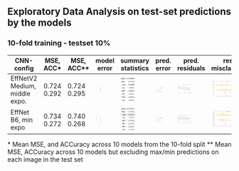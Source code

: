 ## Exploratory Data Analysis on test-set predictions by the models

### 10-fold training - testset 10% 
| CNN-config | MSE, ACC*  | MSE, ACC** | model error | summary statistics |  pred. error | pred. residuals | residuals misclassificaiton |
| - | - | - | - | - | - | - | - | 
| EffNetV2 Medium, middle expo.| 0.724<br/> 0.292 | 0.724<br/> 0.295 | <img src="manuscript/eda/EFFNetV2_m_middle_mse/model.png" width="50%" height="50%" > | <img src="manuscript/eda/EFFNetV2_m_middle_mse/summary.png" width="50%" height="50%" > | <img src="manuscript/eda/EFFNetV2_m_middle_mse/boxplot_pr_age.png" width="50%" height="50%" >  | <img src="manuscript/eda/EFFNetV2_m_middle_mse/boxplot_residual.png" width="50%" height="50%" > | <img src="manuscript/eda/EFFNetV2_m_middle_mse/misclassification.png" width="50%" height="50%" >|
| EffNet B6, min expo| 0.734<br/> 0.272 | 0.740<br/> 0.268 | <img src="manuscript/eda/tf_EFFNetB6_groupkfold_stdScalar_10_test_min/model.png" width="50%" height="50%" > | <img src="manuscript/eda/tf_EFFNetB6_groupkfold_stdScalar_10_test_min/summary.png" width="50%" height="50%" > | <img src="manuscript/eda/tf_EFFNetB6_groupkfold_stdScalar_10_test_min/boxplot_pr_age.png" width="50%" height="50%" >| <img src="manuscript/eda/tf_EFFNetB6_groupkfold_stdScalar_10_test_min/boxplot_residual.png" width="50%" height="50%" > | <img src="manuscript/eda/tf_EFFNetB6_groupkfold_stdScalar_10_test_min/misclassification.png" width="50%" height="50%" > | 
 
\* Mean MSE, and ACCuracy across 10 models from the 10-fold split
\** Mean MSE, ACCuracy across 10 models but excluding max/min predictions on each image in the test set
